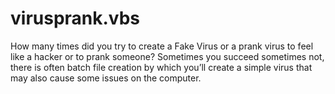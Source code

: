 # virusprank.vbs
How many times did you try to create a Fake Virus or a prank virus to feel like a hacker or to prank someone? Sometimes you succeed sometimes not, there is often batch file creation by which you’ll create a simple virus that may also cause some issues on the computer.

